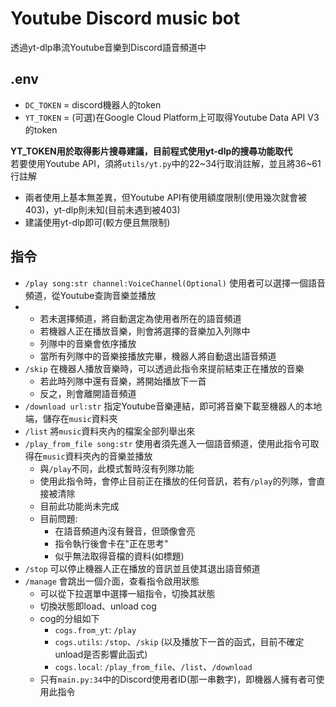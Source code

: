 # Youtube Discord music bot
透過yt-dlp串流Youtube音樂到Discord語音頻道中

## .env
- `DC_TOKEN` = discord機器人的token
- `YT_TOKEN` = (可選)在Google Cloud Platform上可取得Youtube Data API V3的token

**YT_TOKEN用於取得影片搜尋建議，目前程式使用yt-dlp的搜尋功能取代** <br>
若要使用Youtube API，須將`utils/yt.py`中的22\~34行取消註解，並且將36\~61行註解 <br>
- 兩者使用上基本無差異，但Youtube API有使用額度限制(使用幾次就會被403)，yt-dlp則未知(目前未遇到被403)
- 建議使用yt-dlp即可(較方便且無限制)

## 指令
- `/play song:str channel:VoiceChannel(Optional)` 使用者可以選擇一個語音頻道，從Youtube查詢音樂並播放
- - 若未選擇頻道，將自動選定為使用者所在的語音頻道
  - 若機器人正在播放音樂，則會將選擇的音樂加入列隊中
  - 列隊中的音樂會依序播放
  - 當所有列隊中的音樂接播放完畢，機器人將自動退出語音頻道
- `/skip` 在機器人播放音樂時，可以透過此指令來提前結束正在播放的音樂
  - 若此時列隊中還有音樂，將開始播放下一首
  - 反之，則會離開語音頻道
- `/download url:str` 指定Youtube音樂連結，即可將音樂下載至機器人的本地端，儲存在`music`資料夾
- `/list` 將`music`資料夾內的檔案全部列舉出來
- `/play_from_file song:str` 使用者須先進入一個語音頻道，使用此指令可取得在`music`資料夾內的音樂並播放
  - 與`/play`不同，此模式暫時沒有列隊功能
  - 使用此指令時，會停止目前正在播放的任何音訊，若有`/play`的列隊，會直接被清除
  - 目前此功能尚未完成
  - 目前問題:
    - 在語音頻道內沒有聲音，但頭像會亮
    - 指令執行後會卡在"正在思考"
    - 似乎無法取得音檔的資料(如標題)
- `/stop` 可以停止機器人正在播放的音訊並且使其退出語音頻道
- `/manage` 會跳出一個介面，查看指令啟用狀態
  - 可以從下拉選單中選擇一組指令，切換其狀態
  - 切換狀態即load、unload cog
  - cog的分組如下
    - `cogs.from_yt`: `/play`
    - `cogs.utils`: `/stop`、`/skip` (以及播放下一首的函式，目前不確定unload是否影響此函式)
    - `cogs.local`: `/play_from_file`、`/list`、`/download`
  - 只有`main.py:34`中的Discord使用者ID(那一串數字)，即機器人擁有者可使用此指令
